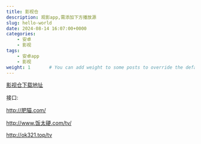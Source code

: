 ```yaml
---
title: 影视仓
description: 观影app,需添加下方播放源
slug: hello-world
date: 2024-08-14 16:07:00+0000   
categories:
    - 安卓
    - 影视
tags:
    - 安卓app
    - 影视
weight: 1       # You can add weight to some posts to override the default sorting (date descending)
---
```




[影视仓下载地址](https://tansuo.lanzoub.com/b01592xri)

接口:

http://肥猫.com/

http://www.饭太硬.com/tv/

http://ok321.top/tv